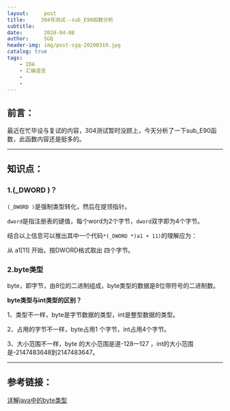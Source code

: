 ```yaml
---
layout:     post
title:     304号测试--sub_E90函数分析
subtitle:   
date:       2020-04-08
author:     SGQ
header-img: img/post-sgq-20200319.jpg
catalog: true
tags:
    - IDA
    - 汇编语言
    - 
    - 
---
```


## 前言：

 最近在忙毕设与复试的内容，304测试暂时没顾上，今天分析了一下sub_E90函数，此函数内容还是挺多的。
 
 
***
 
## 知识点：



### 1.(_DWORD )？



`(_DWORD )`是强制类型转化，然后在提领指针。

`dword`是指注册表的键值，每个word为2个字节，`dword`双字即为4个字节。

结合以上信息可以推出其中一个代码`*(_DWORD *)a1 + 11)`的理解应为：

从 a1[11] 开始，按DWORD格式取出 四个字节。


### 2.byte类型

byte，即字节，由8位的二进制组成，byte类型的数据是8位带符号的二进制数。

**byte类型与int类型的区别？**

1、类型不一样，byte是字节数据的类型，int是整型数据的类型。

2、占用的字节不一样，byte占用1 个字节，int占用4个字节。

3、大小范围不一样，byte 的大小范围是道-128—127 ，int的大小范围是-2147483648到2147483647。
























***

## 参考链接：

[详解java中的byte类型](https://www.cnblogs.com/zl181015/p/9435035.html)